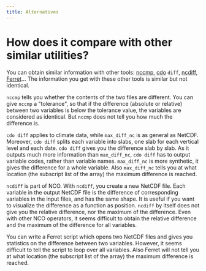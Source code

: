 ```yaml
---
title: Alternatives
---
```


# How does it compare with other similar utilities?

You can obtain similar information with other tools:
[nccmp](https://gitlab.com/remikz/nccmp),
[cdo](https://code.zmaw.de/projects/cdo) `diff`,
[ncdiff](http://nco.sourceforge.net/nco.html#ncbo-netCDF-Binary-Operator),
[Ferret](https://ferret.pmel.noaa.gov/Ferret)... The information you
get with these other tools is similar but not identical.

`nccmp` tells you whether the contents of the two files are different.
You can give `nccmp` a "tolerance", so that if the difference
(absolute or relative) between two variables is below the tolerance
value, the variables are considered as identical. But `nccmp` does not
tell you how much the difference is.

`cdo diff` applies to climate data, while `max_diff_nc` is as general as
NetCDF. Moreover, `cdo diff` splits each variable into slabs, one slab
for each vertical level and each date. `cdo diff` gives you the
difference slab by slab. As it outputs much more information than
`max_diff_nc`, `cdo diff` has to output variable codes, rather than
variable names. `max_diff_nc` is more synthetic, it gives the difference
for a whole variable. Also `max_diff_nc` tells you at what location (the
subscript list of the array) the maximum difference is reached.

`ncdiff` is part of NCO. With `ncdiff`, you create a new NetCDF file.
Each variable in the output NetCDF file is the difference of
corresponding variables in the input files, and has the same shape. It
is useful if you want to visualize the difference as a function as
position. `ncdiff` by itself does not give you the relative difference,
nor the maximum of the difference. Even with other NCO operators, it
seems difficult to obtain the relative difference and the maximum of the
difference for all variables.

You can write a Ferret script which opens two NetCDF files and gives you
statistics on the difference between two variables. However, it seems
difficult to tell the script to loop over all variables. Also Ferret
will not tell you at what location (the subscript list of the array) the
maximum difference is reached.
